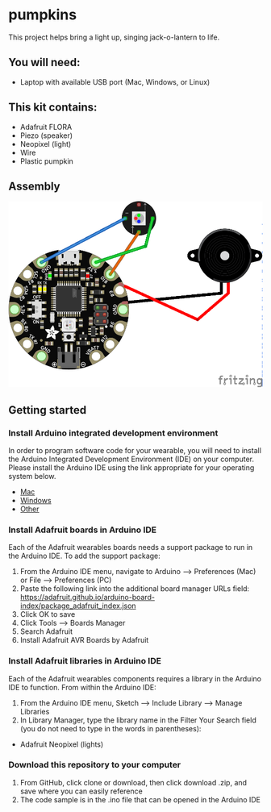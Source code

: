 # pumpkins

This project helps bring a light up, singing jack-o-lantern to life.

## You will need:
- Laptop with available USB port (Mac, Windows, or Linux)

## This kit contains:
- Adafruit FLORA
- Piezo (speaker)
- Neopixel (light)
- Wire
- Plastic pumpkin

## Assembly

<img src="https://github.com/innovaasta/pumpkins/blob/master/diagram.png" width="800px"/>

## Getting started
### Install Arduino integrated development environment
In order to program software code for your wearable, you will need to install the Arduino Integrated Development Environment (IDE) on your computer. Please install the Arduino IDE using the link appropriate for your operating system below.
- [Mac](https://www.arduino.cc/download_handler.php?f=/arduino-1.8.5-macosx.zip)
- [Windows](https://www.arduino.cc/download_handler.php?f=https://www.microsoft.com/store/apps/9nblggh4rsd8?ocid=badge)
- [Other](https://www.arduino.cc/en/Main/Software)

### Install Adafruit boards in Arduino IDE
Each of the Adafruit wearables boards needs a support package to run in the Arduino IDE. To add the support package:
1. From the Arduino IDE menu, navigate to Arduino --> Preferences (Mac) or File --> Preferences (PC)
2. Paste the following link into the additional board manager URLs field: https://adafruit.github.io/arduino-board-index/package_adafruit_index.json
3. Click OK to save
4. Click Tools --> Boards Manager
5. Search Adafruit
6. Install Adafruit AVR Boards by Adafruit

### Install Adafruit libraries in Arduino IDE
Each of the Adafruit wearables components requires a library in the Arduino IDE to function. From within the Arduino IDE:
1. From the Arduino IDE menu, Sketch --> Include Library --> Manage Libraries
2. In Library Manager, type the library name in the Filter Your Search field (you do not need to type in the words in parentheses):
- Adafruit Neopixel (lights)

### Download this repository to your computer
1. From GitHub, click clone or download, then click download .zip, and save where you can easily reference
2. The code sample is in the .ino file that can be opened in the Arduino IDE
